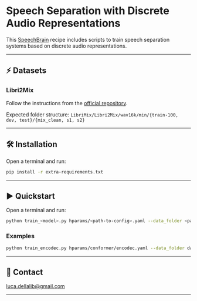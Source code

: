 # Speech Separation with Discrete Audio Representations

This [SpeechBrain](https://speechbrain.github.io) recipe includes scripts to train speech separation systems based on discrete audio representations.

---------------------------------------------------------------------------------------------------------

## ⚡ Datasets

### Libri2Mix

Follow the instructions from the [official repository](https://github.com/JorisCos/LibriMix).

Expected folder structure: `LibriMix/Libri2Mix/wav16k/min/{train-100, dev, test}/{mix_clean, s1, s2}`

---------------------------------------------------------------------------------------------------------

## 🛠️️ Installation

Open a terminal and run:

```bash
pip install -r extra-requirements.txt
```

---------------------------------------------------------------------------------------------------------

## ▶️ Quickstart

Open a terminal and run:

```bash
python train_<model>.py hparams/<path-to-config>.yaml --data_folder <path-to-data-folder>
```

### Examples

```bash
python train_encodec.py hparams/conformer/encodec.yaml --data_folder data/LibriMix
```

---------------------------------------------------------------------------------------------------------

## 📧 Contact

[luca.dellalib@gmail.com](mailto:luca.dellalib@gmail.com)

---------------------------------------------------------------------------------------------------------
